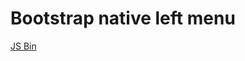 Bootstrap native left menu
===================

<a class="jsbin-embed" href="http://jsbin.com/qiyexega/1/embed?css,js,output">JS Bin</a><script src="http://static.jsbin.com/js/embed.js"></script>
